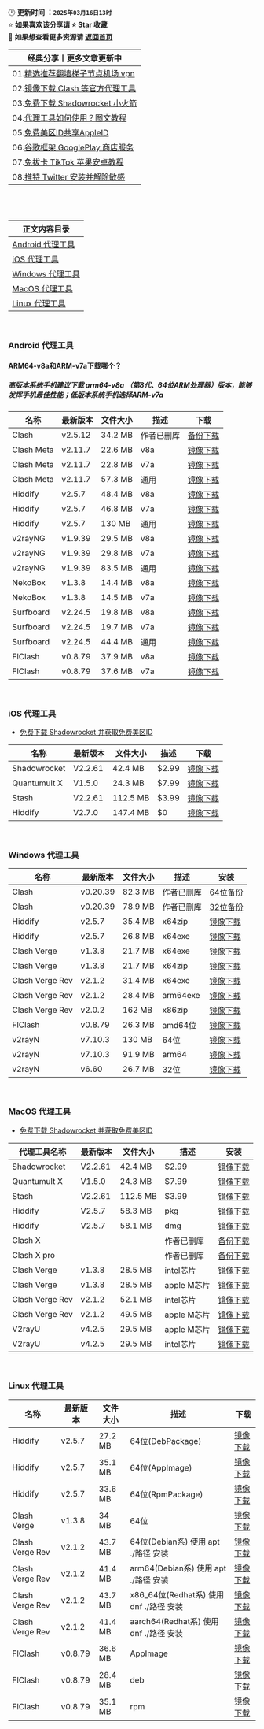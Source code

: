 🕛 **更新时间 ：`2025年03月16日13时`**  
⭐ **如果喜欢该分享请 ⭐ Star 收藏**  
🚀 **如果想查看更多资源请 [返回首页](https://github.com/wangzai69/fanqiang)**

| 经典分享丨更多文章更新中 | 
|------|
|01.[精选推荐翻墙梯子节点机场 vpn](https://github.com/wangzai69/vpn)                |
|02.[镜像下载 Clash 等官方代理工具](https://github.com/wangzai69/clash)              |
|03.[免费下载 Shadowrocket 小火箭](https://github.com/wangzai69/shadowrocket)   |
|04.[代理工具如何使用？图文教程](https://github.com/wangzai69/wiki)               |
|05.[免费美区ID共享AppleID](https://github.com/wangzai69/AppleID)  
|06.[谷歌框架 GooglePlay 商店服务](https://github.com/wangzai69/GooglePlay)      |
|07.[免拔卡 TikTok 苹果安卓教程](https://github.com/wangzai69/tiktok)             |
|08.[推特 Twitter 安装并解除敏感](https://github.com/wangzai69/Twitter)             |


#
<br>

| 正文内容目录 | 
|------|
|[ Android 代理工具](#Android-代理工具)  |
|[ iOS 代理工具](#iOS-代理工具)          |
|[ Windows 代理工具](#Windows-代理工具)|
|[ MacOS 代理工具](#MacOS-代理工具)|
|[ Linux 代理工具](#Linux-代理工具)|
  
<br>

### Android 代理工具
#### ARM64-v8a和ARM-v7a下载哪个？
##### 高版本系统手机建议下载 arm64-v8a （第8代、64位ARM处理器）版本，能够发挥手机最佳性能；低版本系统手机选择ARM-v7a
| 名称        | 最新版本  | 文件大小  | 描述      | 下载      |
|-------------|-----------|-----------|-----------|-----------|
| Clash       | v2.5.12   | 34.2 MB   |作者已删库  | [备份下载](https://dl.haojichang.com/apps/clash_for_android/cfa-2.5.12-premium-universal-release.apk) |
| Clash Meta  | v2.11.7   | 22.6 MB   |v8a        | [镜像下载](https://github.com/MetaCubeX/ClashMetaForAndroid/releases/download/v2.11.7/cmfa-2.11.7-meta-arm64-v8a-release.apk) |
| Clash Meta  | v2.11.7   | 22.8 MB   |v7a        | [镜像下载](https://github.com/MetaCubeX/ClashMetaForAndroid/releases/download/v2.11.1/cmfa-2.11.1-meta-armeabi-v7a-release.apk) |
| Clash Meta  | v2.11.7   | 57.3 MB   |通用       | [镜像下载](https://github.com/MetaCubeX/ClashMetaForAndroid/releases/download/v2.11.7/cmfa-2.11.7-meta-universal-release.apk) |
| Hiddify     | v2.5.7    | 48.4 MB   |v8a        | [镜像下载](https://github.com/hiddify/hiddify-app/releases/download/v2.5.7/Hiddify-Android-arm64.apk) |
| Hiddify     | v2.5.7    | 46.8 MB   |v7a        | [镜像下载](https://github.com/hiddify/hiddify-app/releases/download/v2.5.7/Hiddify-Android-arm7.apk) |
| Hiddify     | v2.5.7    | 130 MB    |通用       | [镜像下载](https://github.com/hiddify/hiddify-app/releases/download/v2.5.7/Hiddify-Android-universal.apk) |
| v2rayNG     | v1.9.39   | 29.5 MB   |v8a        | [镜像下载](https://github.com/2dust/v2rayNG/releases/download/1.9.39/v2rayNG_1.9.39_arm64-v8a.apk) |
| v2rayNG     | v1.9.39   | 29.8 MB   |v7a        | [镜像下载](https://github.com/2dust/v2rayNG/releases/download/1.9.39/v2rayNG_1.9.39_armeabi-v7a.apk) |
| v2rayNG     | v1.9.39   | 83.5 MB   |通用       | [镜像下载](https://github.com/2dust/v2rayNG/releases/download/1.9.39/v2rayNG_1.9.39_universal.apk) |
| NekoBox     | v1.3.8    | 14.4 MB   |v8a        | [镜像下载](https://github.com/MatsuriDayo/NekoBoxForAndroid/releases/download/1.3.8/NekoBox-1.3.8-arm64-v8a.apk) |
| NekoBox     | v1.3.8    | 14.5 MB   |v7a        | [镜像下载](https://github.com/MatsuriDayo/NekoBoxForAndroid/releases/download/1.3.8/NekoBox-1.3.8-armeabi-v7a.apk) |
| Surfboard   | v2.24.5   | 19.8 MB   |v8a        | [镜像下载](https://github.com/getsurfboard/surfboard/releases/download/2.24.5/mobile-arm64-v8a-release.apk) |
| Surfboard   | v2.24.5   | 19.7 MB   |v7a        | [镜像下载](https://github.com/getsurfboard/surfboard/releases/download/2.24.5/mobile-armeabi-v7a-release.apk) |
| Surfboard   | v2.24.5   | 44.4 MB   |通用    | [镜像下载](https://github.com/getsurfboard/surfboard/releases/download/2.24.5/mobile-universal-release.apk) |
| FlClash     | v0.8.79   | 37.9 MB   |v8a        | [镜像下载](https://github.com/chen08209/FlClash/releases/download/v0.8.79/FlClash-0.8.79-android-arm64-v8a.apk) |
| FlClash     | v0.8.79   | 37.6 MB   |v7a        | [镜像下载](https://github.com/chen08209/FlClash/releases/download/v0.8.79/FlClash-0.8.79-android-armeabi-v7a.apk) |

<br>

### iOS 代理工具

- [免费下载 Shadowrocket 并获取免费美区ID](https://github.com/wangzai69/shadowrocket)

| 名称        | 最新版本  | 文件大小  | 描述      | 下载      |
|-------------|-----------|-----------|-----------|-----------|
| Shadowrocket |   V2.2.61 |  42.4 MB | $2.99    | [镜像下载](https://apps.apple.com/us/app/shadowrocket/id932747118) |
| Quantumult X |   V1.5.0  |  24.3 MB |$7.99     | [镜像下载](https://apps.apple.com/us/app/quantumult-x/id1443988620) |
| Stash        |   V2.2.61 | 112.5 MB | $3.99    | [镜像下载](https://apps.apple.com/us/app/stash-rule-based-proxy/id1596063349) |
| Hiddify      |   V2.7.0 | 147.4 MB  | $0    | [镜像下载](https://apps.apple.com/us/app/stash-rule-based-proxy/id1596063349) |

<br>

### Windows 代理工具
| 名称           | 最新版本  | 文件大小  | 描述 | 安装       |
|----------------|-----------|-----------|------|-------------|
| Clash          | v0.20.39  |  82.3 MB  |作者已删库| [64位备份](https://dl.haojichang.com/apps/clash_for_windows/Clash.for.Windows.Setup.0.20.39.arm64.exe) |
| Clash          | v0.20.39  |  78.9 MB  |作者已删库| [32位备份](https://dl.haojichang.com/apps/clash_for_windows/Clash.for.Windows.Setup.0.20.39.ia32.exe) |
| Hiddify     | v2.5.7    | 35.4 MB   |x64zip        | [镜像下载](https://github.com/hiddify/hiddify-app/releases/download/v2.5.7/Hiddify-Windows-Portable-x64.zip) |
| Hiddify     | v2.5.7    | 26.8 MB   |x64exe        | [镜像下载](https://github.com/hiddify/hiddify-app/releases/download/v2.5.7/Hiddify-Windows-Setup-x64.exe) |
| Clash Verge    | v1.3.8    |  21.7 MB  | x64exe | [镜像下载](https://github.com/zzzgydi/clash-verge/releases/download/v1.3.8/Clash.Verge_1.3.8_x64-setup.exe) |
| Clash Verge    | v1.3.8    |  21.7 MB  | x64zip | [镜像下载](https://github.com/zzzgydi/clash-verge/releases/download/v1.3.8/Clash.Verge_1.3.8_x64-setup.nsis.zip) |
| Clash Verge Rev| v2.1.2    |  31.4 MB  | x64exe | [镜像下载](https://github.com/clash-verge-rev/clash-verge-rev/releases/download/v2.1.2/Clash.Verge_2.1.2_x64-setup.exe) |
| Clash Verge Rev| v2.1.2    |  28.4 MB  | arm64exe | [镜像下载](https://github.com/clash-verge-rev/clash-verge-rev/releases/download/v2.1.2/Clash.Verge_2.1.2_arm64-setup.exe) |
| Clash Verge Rev| v2.0.2    |  162 MB  | x86zip | [镜像下载](https://github.com/clash-verge-rev/clash-verge-rev/releases/download/v2.0.2/Clash.Verge_2.0.2_x86_fixed_webview2-setup.nsis.zip) |
| FlClash        | v0.8.79   |  26.3 MB  | amd64位| [镜像下载](https://github.com/chen08209/FlClash/releases/download/v0.8.79/FlClash-0.8.79-windows-amd64-setup.exe) |
| v2rayN         | v7.10.3   |  130 MB   | 64位| [镜像下载](https://github.com/2dust/v2rayN/releases/download/7.10.3/v2rayN-windows-64-SelfContained.zip) |
| v2rayN         | v7.10.3   |  91.9 MB  | arm64 | [镜像下载](https://github.com/2dust/v2rayN/releases/download/7.10.3/v2rayN-windows-arm64-desktop.zip) |
| v2rayN         | v6.60     |  26.7 MB  | 32位 | [镜像下载](https://github.com/2dust/v2rayN/releases/download/6.60/v2rayN-32.zip) |

<br>

### MacOS 代理工具

- [免费下载 Shadowrocket 并获取免费美区ID](https://github.com/wangzai69/shadowrocket)

| 代理工具名称    | 最新版本  | 文件大小  | 描述  | 安装       |
|----------------|-----------|-----------|------|-------------|
| Shadowrocket |   V2.2.61 |  42.4 MB | $2.99    | [镜像下载](https://apps.apple.com/us/app/shadowrocket/id932747118) |
| Quantumult X |   V1.5.0  |  24.3 MB |$7.99     | [镜像下载](https://apps.apple.com/us/app/quantumult-x/id1443988620) |
| Stash        |   V2.2.61 | 112.5 MB | $3.99    | [镜像下载](https://apps.apple.com/us/app/stash-rule-based-proxy/id1596063349) |
| Hiddify      |   V2.5.7 | 58.3 MB  | pkg    | [镜像下载](https://github.com/hiddify/hiddify-app/releases/download/v2.5.7/Hiddify-MacOS-Installer.pkg) |
| Hiddify      |   V2.5.7 | 58.1 MB  | dmg    | [镜像下载](https://github.com/hiddify/hiddify-app/releases/download/v2.5.7/Hiddify-MacOS.dmg) |
| Clash X        |           |           |作者已删库               | [备份下载](https://dl.haojichang.com/apps/ClashX/ClashX.dmg)
| Clash X pro    |           |           |作者已删库               | [备份下载](https://1968040371-files.gitbook.io/~/files/v0/b/gitbook-x-prod.appspot.com/o/spaces%2F-McII1PI7zEfc9cNdkcd%2Fuploads%2F2Kqh94E1yyNTreiTlsxi%2FClashX.dmg.zip?alt=media&token=461ddecc-49fb-474f-a8ab-ecf71337d26f) |
| Clash Verge    |  v1.3.8   |  28.5 MB  |intel芯片          | [镜像下载](https://github.com/zzzgydi/clash-verge/releases/download/v1.3.8/Clash.Verge_1.3.8_x64.dmg) |
| Clash Verge    |  v1.3.8   |  28.5 MB  |apple M芯片        | [镜像下载](https://github.com/zzzgydi/clash-verge/releases/download/v1.3.8/Clash.Verge_1.3.8_aarch64.dmg) |
| Clash Verge Rev|  v2.1.2   |  52.1 MB  |intel芯片          | [镜像下载](https://github.com/clash-verge-rev/clash-verge-rev/releases/download/v2.1.2/Clash.Verge_2.1.2_x64.dmg) |
| Clash Verge Rev|  v2.1.2   |  49.5 MB  |apple M芯片        | [镜像下载](https://github.com/clash-verge-rev/clash-verge-rev/releases/download/v2.1.2/Clash.Verge_2.1.2_aarch64.dmg) |
| V2rayU         |  v4.2.5   |   29.5 MB |apple M芯片      | [镜像下载](https://github.com/yanue/V2rayU/releases/download/v4.2.5/V2rayU-arm64.dmg) |
| V2rayU         |  v4.2.5   |   29.5 MB |intel芯片      | [镜像下载](https://github.com/yanue/V2rayU/releases/download/v4.2.5/V2rayU-64.dmg) |
  
<br>

### Linux 代理工具
| 名称        | 最新版本  | 文件大小  | 描述      | 下载      |
|-------------|-----------|-----------|-----------|-----------|
| Hiddify     | v2.5.7    | 27.2 MB   |64位(DebPackage)        | [镜像下载](https://github.com/hiddify/hiddify-app/releases/download/v2.5.7/Hiddify-Debian-x64.deb) |
| Hiddify     | v2.5.7    | 35.1 MB   |64位(AppImage) | [镜像下载](https://github.com/hiddify/hiddify-app/releases/download/v2.5.7/Hiddify-Linux-x64.AppImage) |
| Hiddify     | v2.5.7    | 33.6 MB   |64位(RpmPackage)        | [镜像下载](https://github.com/hiddify/hiddify-next/releases/download/v2.5.7/Hiddify-rpm-x64.rpm) |
| Clash Verge       |v1.3.8|34 MB| 64位           | [镜像下载](https://github.com/zzzgydi/clash-verge/releases/download/v1.3.8/clash-verge_1.3.8_amd64.deb) |
| Clash Verge Rev   |v2.1.2|43.7 MB| 64位(Debian系) 使用 apt ./路径 安装 | [镜像下载](https://github.com/clash-verge-rev/clash-verge-rev/releases/download/v2.1.2/Clash.Verge_2.1.2_amd64.deb) |
| Clash Verge Rev   |v2.1.2|41.4 MB| arm64(Debian系) 使用 apt ./路径 安装  | [镜像下载](https://github.com/clash-verge-rev/clash-verge-rev/releases/download/v2.1.2/Clash.Verge_2.1.2_arm64.deb) |
| Clash Verge Rev   |v2.1.2|43.7 MB| x86_64位(Redhat系) 使用 dnf ./路径 安装| [镜像下载](https://github.com/clash-verge-rev/clash-verge-rev/releases/download/v2.1.2/Clash.Verge-2.1.2-1.x86_64.rpm) |
| Clash Verge Rev   |v2.1.2|41.4 MB| aarch64(Redhat系) 使用 dnf ./路径 安装| [镜像下载](https://github.com/clash-verge-rev/clash-verge-rev/releases/download/v2.1.2/Clash.Verge-2.1.2-1.aarch64.rpm) |
| FlClash   |v0.8.79|36.6 MB| AppImage   | [镜像下载](https://github.com/chen08209/FlClash/releases/download/v0.8.79/FlClash-0.8.79-linux-amd64.AppImage) |
| FlClash   |v0.8.79|28.4 MB| deb      | [镜像下载](https://github.com/chen08209/FlClash/releases/download/v0.8.79/FlClash-0.8.79-linux-amd64.deb) |
| FlClash   |v0.8.79|35.1 MB| rpm      | [镜像下载](https://github.com/chen08209/FlClash/releases/download/v0.8.79/FlClash-0.8.79-linux-amd64.rpm) |
